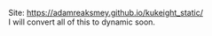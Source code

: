 Site: https://adamreaksmey.github.io/kukeight_static/ <br />
I will convert all of this to dynamic soon.
